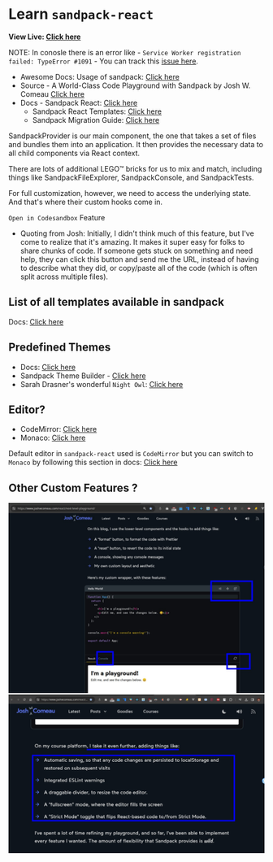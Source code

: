 # Learn `sandpack-react` 

**View Live: [Click here](https://learn-sandpack.vercel.app/)**

NOTE: In conosle there is an error like - `Service Worker registration failed: TypeError #1091` - You can track this [issue here](https://github.com/codesandbox/sandpack/issues/1091).

- Awesome Docs: Usage of sandpack: [Click here](https://sandpack.codesandbox.io/docs/getting-started/usage#dependencies)
- Source - A World-Class Code Playground with Sandpack by Josh W. Comeau [Click here](https://www.joshwcomeau.com/react/next-level-playground/)
- Docs - Sandpack React: [Click here](https://sandpack.codesandbox.io/docs)
	- Sandpack React Templates: [Click here](https://github.com/codesandbox/sandpack/tree/main/sandpack-react/src/templates)
	- Sandpack Migration Guide: [Click here](https://sandpack.codesandbox.io/docs/resources/migration-guide/v2)

SandpackProvider is our main component, the one that takes a set of files and bundles them into an application. It then provides the necessary data to all child components via React context. 

There are lots of additional LEGO™ bricks for us to mix and match, including things like SandpackFileExplorer, SandpackConsole, and SandpackTests.

For full customization, however, we need to access the underlying state. And that's where their custom hooks come in.

`Open in Codesandbox` Feature
- Quoting from Josh: Initially, I didn't think much of this feature, but I've come to realize that it's amazing. It makes it super easy for folks to share chunks of code. If someone gets stuck on something and need help, they can click this button and send me the URL, instead of having to describe what they did, or copy/paste all of the code (which is often split across multiple files).


## List of all templates available in sandpack

Docs: [Click here](https://sandpack.codesandbox.io/docs/getting-started/usage#dependencies)

## Predefined Themes

- Docs: [Click here](https://sandpack.codesandbox.io/docs/advanced-usage#sandpackpredefinedtheme)
- Sandpack Theme Builder - [Click here](https://sandpack.codesandbox.io/theme)
- Sarah Drasner's wonderful `Night Owl`: [Click here](https://github.com/sdras/night-owl-vscode-theme)

## Editor?

- CodeMirror: [Click here](https://codemirror.net/)
- Monaco: [Click here](https://microsoft.github.io/monaco-editor/)

Default editor in `sandpack-react` used is `CodeMirror` but you can switch to `Monaco` by following this section in docs: [Click here](https://sandpack.codesandbox.io/docs/guides/integrate-monaco-editor)


## Other Custom Features ?

<img src="./images/img1.jpeg" width="600"> 
<img src="./images/img2.jpeg" width="600"> 
